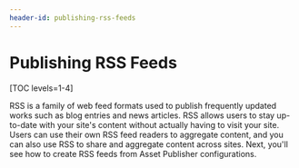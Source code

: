 ```yaml
---
header-id: publishing-rss-feeds
---
```


# Publishing RSS Feeds

[TOC levels=1-4]

RSS is a family of web feed formats used to publish frequently updated works
such as blog entries and news articles. RSS allows users to stay up-to-date with
your site's content without actually having to visit your site. Users can use 
their own RSS feed readers to aggregate content, and you can also use RSS to 
share and aggregate content across sites. Next, you'll see how to create RSS 
feeds from Asset Publisher configurations.

